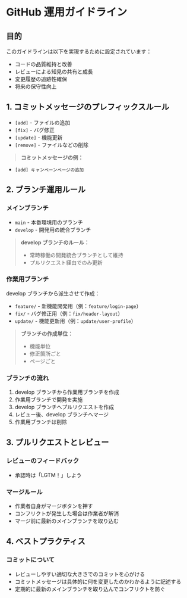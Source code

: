 # GitHub 運用ガイドライン

## 目的

このガイドラインは以下を実現するために設定されています：

-   コードの品質維持と改善
-   レビューによる知見の共有と成長
-   変更履歴の追跡性確保
-   将来の保守性向上

## 1. コミットメッセージのプレフィックスルール

-   `[add]` - ファイルの追加
-   `[fix]` - バグ修正
-   `[update]` - 機能更新
-   `[remove]` - ファイルなどの削除

> **コミットメッセージの例：**

-   `[add] キャンペーンページの追加`

## 2. ブランチ運用ルール

### メインブランチ

-   `main` - 本番環境用のブランチ
-   `develop` - 開発用の統合ブランチ

> **develop ブランチのルール：**
>
> -   常時稼働の開発統合ブランチとして維持
> -   プルリクエスト経由でのみ更新

### 作業用ブランチ

develop ブランチから派生させて作成：

-   `feature/` - 新機能開発用（例：`feature/login-page`）
-   `fix/` - バグ修正用（例：`fix/header-layout`）
-   `update/` - 機能更新用（例：`update/user-profile`）

> **ブランチの作成単位：**
>
> -   機能単位
> -   修正箇所ごと
> -   ページごと

### ブランチの流れ

1. develop ブランチから作業用ブランチを作成
2. 作業用ブランチで開発を実施
3. develop ブランチへプルリクエストを作成
4. レビュー後、develop ブランチへマージ
5. 作業用ブランチは削除

## 3. プルリクエストとレビュー

### レビューのフィードバック

-   承認時は「LGTM！」しよう

### マージルール

-   作業者自身がマージボタンを押す
-   コンフリクトが発生した場合は作業者が解消
-   マージ前に最新のメインブランチを取り込む

## 4. ベストプラクティス

### コミットについて

-   レビューしやすい適切な大きさでのコミットを心がける
-   コミットメッセージは具体的に何を変更したのかわかるように記述する
-   定期的に最新のメインブランチを取り込んでコンフリクトを防ぐ
